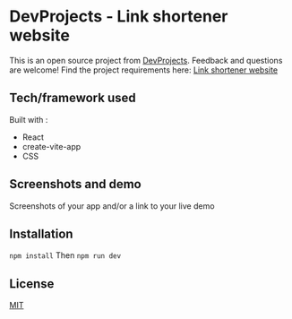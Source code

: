 # DevProjects - Link shortener website

This is an open source project from [DevProjects](http://www.codementor.io/projects). Feedback and questions are welcome!
Find the project requirements here: [Link shortener website](https://www.codementor.io/projects/web/link-shortener-website-brqjanf6zq)

## Tech/framework used
Built with : 
* React
* create-vite-app
* CSS

## Screenshots and demo
Screenshots of your app and/or a link to your live demo

## Installation
`npm install`
Then
`npm run dev`

## License
[MIT](https://choosealicense.com/licenses/mit/)

